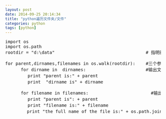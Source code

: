 ```yaml
---
layout: post
date: 2014-09-25 20:14:34
title: "python遍历文件夹/文件"
categories: python
tags: [python]
---
```


<pre>
import os
import os.path
rootdir = "d:\data"                                   # 指明被遍历的文件夹

for parent,dirnames,filenames in os.walk(rootdir):    #三个参数：分别返回1.父目录 2.所有文件夹名字（不含路径） 3.所有文件名字
 　　　for dirname in  dirnames:                       #输出文件夹信息
　　　　  print "parent is:" + parent
　　　　  print  "dirname is" + dirname

　　　 for filename in filenames:                        #输出文件信息
　　　　  print "parent is": + parent
　　　　  print "filename is:" + filename
　　     print "the full name of the file is:" + os.path.join(parent,filename) #输出文件路径信息

                                                                         #windows下为：d:\data\query_text\EL_00154
</pre>
